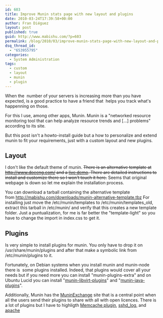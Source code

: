 ```yaml
---
id: 603
title: Improve Munin stats page with new layout and plugins
date: 2010-03-24T17:39:58+00:00
author: Fran Diéguez
layout: post
published: true
guid: http://www.mabishu.com/?p=603
permalink: /blog/2010/03/improve-munin-stats-page-with-new-layout-and-plugins/
dsq_thread_id:
  - "653955795"
categories:
  - System Administration
tags:
  - custom
  - layout
  - munin
  - plugin
---
```

When the  number of your servers is increasing more than you have expected, is a good practice to have a friend that  helps you track what's happenning on those.

For this I use, among other apps, Munin. Munin is a "networked resource monitoring tool that can help analyze resource trends and [...] problems" according to its site.

But this post isn't a howto-install guide but a how to personalize and extend munin to fit your requirements, just with a custom layout and new plugins.
## Layout
I don't like the default theme of munin. <span style="text-decoration: line-through;">There is an alternative template at <a href="http://www.doeeng.com/">http://www.doeeng.com/</a> and a <a href="http://www.doeeng.com/">live demo</a>. There are detailed instructions to install and customize there so I won't touch it here.</span> Seems that original webpage is down so let me explain the installation process.

You can download a tarball containing the alternative template from <a href="http://mabishu.com/downloads/munin-alternative-template.tbz" rel="nofollow">http://mabishu.com/downloads/munin-alternative-template.tbz</a>
For installing just move the /etc/munin/templates to /etc/munin/templates_old, extract this tarball in /etc/munin/ and verify that this creates a new template folder. Just a puntualization, for me is far better the "template-light" so you have to change the import in index.css to get it.
## Plugins
Is very simple to install plugins for munin. You only have to drop it on /usr/share/munin/plugins and after that make a symbolic link from /etc/munin/plugins to it.

Fortunately, on Debian systems when you install munin and munin-node there is  some plugins installed. Indeed, that plugins would cover all your needs but if you need more you can install "munin-plugins-extra" and on Ubuntu Lucid you can install "<a href="http://packages.ubuntu.com/lucid/munin-libvirt-plugins">munin-libvirt-plugins</a>" and "<a href="http://packages.ubuntu.com/lucid/munin-libvirt-plugins">munin-java-plugins</a>".

Additionally, Munin has the <a href="http://muninexchange.projects.linpro.no">MuninExchange</a> site that is a central point when all the users send their plugins to share with all with open licences. There is a lot of plugins but I have to highligth <a href="http://muninexchange.projects.linpro.no/?search=&amp;cid=7&amp;os[4]=on&amp;os[7]=on&amp;os[3]=on&amp;os[2]=on&amp;os[5]=on&amp;os[8]=on&amp;os[1]=on&amp;os[6]=on">Memcache plugin</a>, <a href="http://code.google.com/p/monitordatasink/source/browse/trunk/plugins/sshd_log.sh?spec=svn84&amp;r=84">sshd_log</a>, and <a href="http://muninexchange.projects.linpro.no/?search=&amp;cid=1&amp;os[4]=on&amp;os[7]=on&amp;os[3]=on&amp;os[2]=on&amp;os[5]=on&amp;os[8]=on&amp;os[1]=on&amp;os[6]=on">apache</a>
